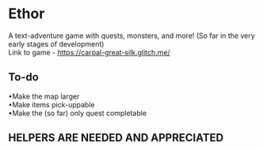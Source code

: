 # Ethor
A text-adventure game with quests, monsters, and more!
(So far in the very early stages of development)  
Link to game - https://carpal-great-silk.glitch.me/
## To-do
•Make the map larger  
•Make items pick-uppable  
•Make the (so far) only quest completable   
## HELPERS ARE NEEDED AND APPRECIATED
